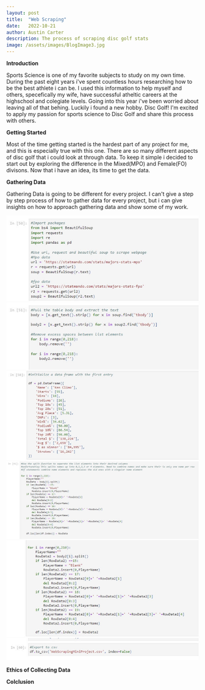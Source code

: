 ```yaml
---
layout: post
title:  "Web Scraping"
date:   2022-10-21
author: Austin Carter
description: The process of scraping disc golf stats  
image: /assets/images/BlogImage3.jpg
---
```

**Introduction**

  Sports Science is one of my favorite subjects to study on my own time. During the past eight years i've spent countless hours researching how to be the best athlete i can be. I used this information to help myself and others, specefically my wife, have successful atheltic careers at the highschool and colegiate levels. Going into this year i've been worried about leaving all of that behing. Luckily i found a new hobby. Disc Golf! I'm excited to apply my passion for sports science to Disc Golf and share this process with others. 

**Getting Started**

  Most of the time getting started is the hardest part of any project for me, and this is especially true with this one. There are so many different aspects of disc golf that i could look at through data. To keep it simple i decided to start out by exploring the difference in the Mixed(MPO) and Female(FO) divisons. Now that i have an idea, its time to get the data. 
  
 **Gathering Data**
 
  Gathering Data is going to be different for every project. I can't give a step by step process of how to gather data for every project, but i can give insights on how to approach gathering data and show some of my work. 

![Test Image](https://raw.githubusercontent.com/austinC58/stat386-projects/main/assets/images/WebScraping1.jpg)
![Test Image](https://raw.githubusercontent.com/austinC58/stat386-projects/main/assets/images/WebScraping2.jpg)
![Test Image](https://raw.githubusercontent.com/austinC58/stat386-projects/main/assets/images/WebScraping3.jpg)
![Test Image](https://raw.githubusercontent.com/austinC58/stat386-projects/main/assets/images/WebScraping4.jpg)
![Test Image](https://raw.githubusercontent.com/austinC58/stat386-projects/main/assets/images/WebScraping5.jpg)
![Test Image](https://raw.githubusercontent.com/austinC58/stat386-projects/main/assets/images/WebScraping6.jpg)

**Ethics of Collecting Data**

**Colclusion**
